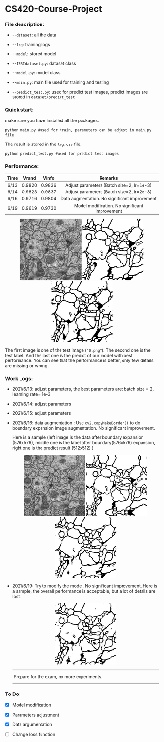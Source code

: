 # CS420-Course-Project

### File description:

- --`dataset`: all the data

- --`log`: training logs

- --`model`: stored model

- --`ISBIdataset.py`: dataset class

- --`model.py`: model class

- --`main.py`: main file used for training and testing

- --`predict_test.py`: used for predict test images, predict images are stored in `dataset/predict_test`

### Quick start:

make sure you have installed all the packages.

```shell
python main.py #used for train, parameters can be adjust in main.py file
```

The result is stored in the `log.csv` file.

```shell
python predict_test.py #used for predict test images
```

### Performance:

| Time | Vrand  | Vinfo  |                    Remarks                     |
| :--: | :----: | :----: | :--------------------------------------------: |
| 6/13 | 0.9820 | 0.9836 |   Adjust parameters (Batch size=2, lr=1e-3)    |
| 6/14 | 0.9823 | 0.9837 |   Adjust parameters (Batch size=2, lr=2e-3)    |
| 6/16 | 0.9716 | 0.9804 | Data augmentation. No significant improvement  |
| 6/19 | 0.9619 | 0.9730 | Model modification. No significant improvement |

<center class="half">
    <img src="dataset/test_img/0.png" width="200"/>
    <img src="dataset/test_label/0.png" width="200"/>
    <img src="dataset/predict_test_best/0.png" width="200"/> 
</center>



The first image is one of the test image (`"0.png"`). The second one is the test label. And the last one is the predict of our model with best performance. You can see that the performance is better, only few details are missing or wrong.

### Work Logs:

- 2021/6/13: adjust parameters, the best parameters are: batch size = 2, learning rate= 1e-3

- 2021/6/14: adjust parameters

- 2021/6/15: adjust parameters

- 2021/6/16: data augmentation :  Use `cv2.copyMakeBorder()` to do boundary expansion image augmentation. No significant improvement.

  Here is a sample (left image is the data after boundary expansion (576x576), middle one is the label after boundary(576x576) expansion, right one is the predict result (512x512) )

  <center class="half">
      <img src="figure/img_aug.png" width="200"/>
      <img src="figure/label_aug.png" width="200"/>
      <img src="figure/predict_aug.png" width="200"/>
  </center>
  
- 2021/6/19: Try to modify the model. No significant improvement. Here is a sample, the overall performance is acceptable, but a lot of details are lost.
  
  <center class="half">
      <img src="figure/predict_modify.png" width="200"/>
  </center>
  
  -------------------------------------------------------------------------------------------------------------------------------------------------------------------------------------
  
  ​																		Prepare for the exam, no more experiments.
  
  -------------------------------------------------------------------------------------------------------------------------------------------------------------------------------------

### To Do:

- [x] Model modification 

- [x] Parameters adjustment

- [x] Data argumentation

- [ ] Change loss function

